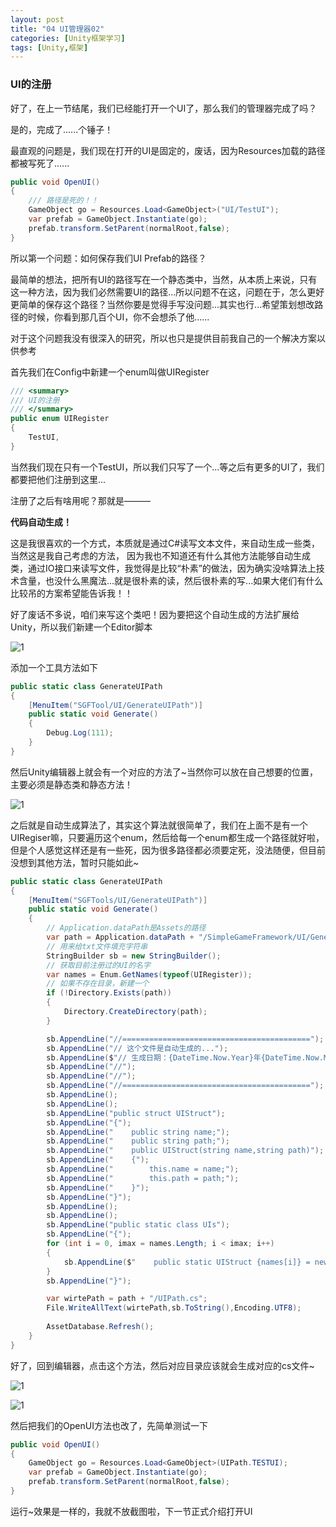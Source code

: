 ```yaml
---
layout: post
title: "04 UI管理器02"
categories: [Unity框架学习]
tags: [Unity,框架]
---
```


### UI的注册

好了，在上一节结尾，我们已经能打开一个UI了，那么我们的管理器完成了吗？

是的，完成了......个锤子！

最直观的问题是，我们现在打开的UI是固定的，废话，因为Resources加载的路径都被写死了......

```c#
public void OpenUI()
{
    /// 路径是死的！！
    GameObject go = Resources.Load<GameObject>("UI/TestUI");
    var prefab = GameObject.Instantiate(go);
    prefab.transform.SetParent(normalRoot,false);
}
```

所以第一个问题：如何保存我们UI Prefab的路径？

最简单的想法，把所有UI的路径写在一个静态类中，当然，从本质上来说，只有这一种方法，因为我们必然需要UI的路径...所以问题不在这，问题在于，怎么更好更简单的保存这个路径？当然你要是觉得手写没问题...其实也行...希望策划想改路径的时候，你看到那几百个UI，你不会想杀了他......

对于这个问题我没有很深入的研究，所以也只是提供目前我自己的一个解决方案以供参考

首先我们在Config中新建一个enum叫做UIRegister

```c#
/// <summary>
/// UI的注册
/// </summary>
public enum UIRegister
{
    TestUI,
}
```

当然我们现在只有一个TestUI，所以我们只写了一个...等之后有更多的UI了，我们都要把他们注册到这里...

注册了之后有啥用呢？那就是———

**代码自动生成！**

这是我很喜欢的一个方式，本质就是通过C#读写文本文件，来自动生成一些类，当然这是我自己考虑的方法， 因为我也不知道还有什么其他方法能够自动生成类，通过IO接口来读写文件，我觉得是比较“朴素”的做法，因为确实没啥算法上技术含量，也没什么黑魔法...就是很朴素的读，然后很朴素的写...如果大佬们有什么比较吊的方案希望能告诉我！！

好了废话不多说，咱们来写这个类吧！因为要把这个自动生成的方法扩展给Unity，所以我们新建一个Editor脚本

![1](https://www.logarius996.icu/images/SimpleGameFramework/UI/11.png)

添加一个工具方法如下

```c#
public static class GenerateUIPath
{
    [MenuItem("SGFTool/UI/GenerateUIPath")]
    public static void Generate()
    {
        Debug.Log(111);
    }
}
```

然后Unity编辑器上就会有一个对应的方法了~当然你可以放在自己想要的位置，主要必须是静态类和静态方法！

![1](https://www.logarius996.icu/images/SimpleGameFramework/UI/12.png)

之后就是自动生成算法了，其实这个算法就很简单了，我们在上面不是有一个UIRegiser嘛，只要遍历这个enum，然后给每一个enum都生成一个路径就好啦，但是个人感觉这样还是有一些死，因为很多路径都必须要定死，没法随便，但目前没想到其他方法，暂时只能如此~

```c#
public static class GenerateUIPath
{
    [MenuItem("SGFTools/UI/GenerateUIPath")]
    public static void Generate()
    {
        // Application.dataPath是Assets的路径
        var path = Application.dataPath + "/SimpleGameFramework/UI/Generated";
        // 用来给txt文件填充字符串
        StringBuilder sb = new StringBuilder();
        // 获取目前注册过的UI的名字
        var names = Enum.GetNames(typeof(UIRegister));
        // 如果不存在目录，新建一个
        if (!Directory.Exists(path))
        {
            Directory.CreateDirectory(path);
        }

        sb.AppendLine("//==========================================");
        sb.AppendLine("// 这个文件是自动生成的...");
        sb.AppendLine($"// 生成日期：{DateTime.Now.Year}年{DateTime.Now.Month}月{DateTime.Now.Day}日{DateTime.Now.Hour}点{DateTime.Now.Minute}分");
        sb.AppendLine("//");
        sb.AppendLine("//");
        sb.AppendLine("//==========================================");
        sb.AppendLine();
        sb.AppendLine();
        sb.AppendLine("public struct UIStruct");
        sb.AppendLine("{");
        sb.AppendLine("    public string name;");
        sb.AppendLine("    public string path;");
        sb.AppendLine("    public UIStruct(string name,string path)");
        sb.AppendLine("    {");
        sb.AppendLine("        this.name = name;");
        sb.AppendLine("        this.path = path;");
        sb.AppendLine("    }");
        sb.AppendLine("}");
        sb.AppendLine();
        sb.AppendLine();
        sb.AppendLine("public static class UIs");
        sb.AppendLine("{");
        for (int i = 0, imax = names.Length; i < imax; i++)
        {
            sb.AppendLine($"    public static UIStruct {names[i]} = new UIStruct(\"{names[i]}\",\"UI/{names[i]}\");");
        }
        sb.AppendLine("}");

        var wirtePath = path + "/UIPath.cs";
        File.WriteAllText(wirtePath,sb.ToString(),Encoding.UTF8);
        
        AssetDatabase.Refresh();
    }
}
```

好了，回到编辑器，点击这个方法，然后对应目录应该就会生成对应的cs文件~

![1](https://www.logarius996.icu/images/SimpleGameFramework/UI/13.png)

![1](https://www.logarius996.icu/images/SimpleGameFramework/UI/14.png)

然后把我们的OpenUI方法也改了，先简单测试一下

```c#
public void OpenUI()
{
    GameObject go = Resources.Load<GameObject>(UIPath.TESTUI);
    var prefab = GameObject.Instantiate(go);
    prefab.transform.SetParent(normalRoot,false);
}
```

运行~效果是一样的，我就不放截图啦，下一节正式介绍打开UI



























